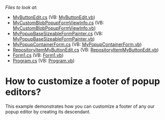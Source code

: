 <!-- default file list -->
*Files to look at*:

* [MyButtonEdit.cs](./CS/WindowsApplication1/CustomEditor/MyButtonEdit.cs) (VB: [MyButtonEdit.vb](./VB/WindowsApplication1/CustomEditor/MyButtonEdit.vb))
* [MyCustomBlobPopupFormViewInfo.cs](./CS/WindowsApplication1/CustomEditor/MyCustomBlobPopupFormViewInfo.cs) (VB: [MyCustomBlobPopupFormViewInfo.vb](./VB/WindowsApplication1/CustomEditor/MyCustomBlobPopupFormViewInfo.vb))
* [MyPopupBaseSizeableFormPainter.cs](./CS/WindowsApplication1/CustomEditor/MyPopupBaseSizeableFormPainter.cs) (VB: [MyPopupBaseSizeableFormPainter.vb](./VB/WindowsApplication1/CustomEditor/MyPopupBaseSizeableFormPainter.vb))
* [MyPopupContainerForm.cs](./CS/WindowsApplication1/CustomEditor/MyPopupContainerForm.cs) (VB: [MyPopupContainerForm.vb](./VB/WindowsApplication1/CustomEditor/MyPopupContainerForm.vb))
* [RepositoryItemMyButtonEdit.cs](./CS/WindowsApplication1/CustomEditor/RepositoryItemMyButtonEdit.cs) (VB: [RepositoryItemMyButtonEdit.vb](./VB/WindowsApplication1/CustomEditor/RepositoryItemMyButtonEdit.vb))
* [Form1.cs](./CS/WindowsApplication1/Form1.cs) (VB: [Form1.vb](./VB/WindowsApplication1/Form1.vb))
* [Program.cs](./CS/WindowsApplication1/Program.cs) (VB: [Program.vb](./VB/WindowsApplication1/Program.vb))
<!-- default file list end -->
# How to customize a footer of popup editors?


<p>This example demonstrates how you can customize a footer of any our popup editor by creating its descendant.</p>

<br/>


